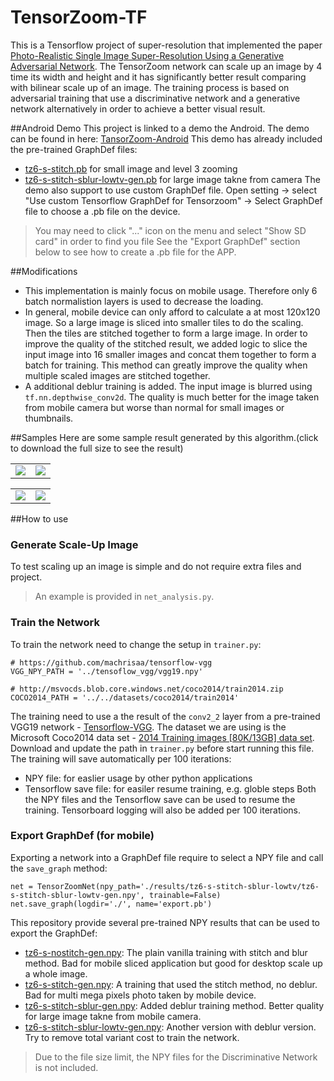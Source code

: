 # TensorZoom-TF

This is a Tensorflow project of super-resolution that implemented the paper [Photo-Realistic Single Image Super-Resolution Using a Generative Adversarial Network](https://arxiv.org/abs/1609.04802). The TensorZoom network can scale up an image by 4 time its width and height and it has significantly better result comparing with bilinear scale up of an image. The training process is based on adversarial training that use a discriminative network and a generative network alternatively in order to achieve a better visual result.

##Android Demo
This project is linked to a demo the Android. The demo can be found in here: 
[TansorZoom-Android](https://play.google.com/store/apps/details?id=uk.tensorzoom)
This demo has already included the pre-trained GraphDef files:
- [tz6-s-stitch.pb](https://github.com/machrisaa/tensorzoom/blob/master/results/tz6-s-stitch/tz6-s-stitch-gen.pb) for small image and level 3 zooming
- [tz6-s-stitch-sblur-lowtv-gen.pb](https://github.com/machrisaa/tensorzoom/blob/master/results/tz6-s-stitch-sblur-lowtv/tz6-s-stitch-sblur-lowtv-gen.pb) for large image takne from camera
The demo also support to use custom GraphDef file. Open setting -> select "Use custom Tensorflow GraphDef for Tensorzoom" -> Select GraphDef file to choose a .pb file on the device.
> You may need to click "..." icon on the menu and select "Show SD card" in order to find you file
See the "Export GraphDef" section below to see how to create a .pb file for the APP.

##Modifications
- This implementation is mainly focus on mobile usage. Therefore only 6 batch normalistion layers is used to decrease the loading.
- In general, mobile device can only afford to calculate a at most 120x120 image. So a large image is sliced into smaller tiles to do the scaling. Then the tiles are stitched together to form a large image. In order to improve the quality of the stitched result, we added logic to slice the input image into 16 smaller images and concat them together to form a batch for training. This method can greatly improve the quality when multiple scaled images are stitched together.
- A additional deblur training is added. The input image is blurred using ```tf.nn.depthwise_conv2d```. The quality is much better for the image taken from mobile camera but worse than normal for small images or thumbnails.

##Samples
Here are some sample result generated by this algorithm.(click to download the full size to see the result)
<table>
  <tr>
    <td><img src="https://github.com/machrisaa/tensorzoom/blob/master/analysis/cat_h.jpg?raw=true"/></td>
    <td><img src="https://github.com/machrisaa/tensorzoom/blob/master/analysis/cat_h_tz6-s-stitch-gen.jpg?raw=true"/></td>
  </tr>
</table>
<table>
  <tr>
    <td><img src="https://github.com/machrisaa/tensorzoom/blob/master/analysis/london2.jpg?raw=true"/></td>
    <td><img src="https://github.com/machrisaa/tensorzoom/blob/master/analysis/london2_tz6-s-stitch-sblur-notv-gen.jpg?raw=true"/></td>
  </tr>
</table>

##How to use
### Generate Scale-Up Image
To test scaling up an image is simple and do not require extra files and project. 
> An example is provided in ```net_analysis.py```.

### Train the Network
To train the network need to change the setup in ```trainer.py```:
```
# https://github.com/machrisaa/tensorflow-vgg
VGG_NPY_PATH = '../tensoflow_vgg/vgg19.npy'

# http://msvocds.blob.core.windows.net/coco2014/train2014.zip
COCO2014_PATH = '../../datasets/coco2014/train2014'
```
The training need to use a the result of the ```conv2_2``` layer from a pre-trained VGG19 network - [Tensorflow-VGG](https://github.com/machrisaa/tensorflow-vgg). The dataset we are using is the Microsoft Coco2014 data set - [2014 Training images [80K/13GB] data set](http://mscoco.org/dataset/#download).
Download and update the path in ```trainer.py``` before start running this file.
The training will save automatically per 100 iterations:
- NPY file: for easlier usage by other python applications
- Tensorflow save file: for easiler resume training, e.g. globle steps
Both the NPY files and the Tensorflow save can be used to resume the training. Tensorboard logging will also be added per 100 iterations.

### Export GraphDef (for mobile)
Exporting a network into a GraphDef file require to select a NPY file and call the ```save_graph``` method:
```
net = TensorZoomNet(npy_path='./results/tz6-s-stitch-sblur-lowtv/tz6-s-stitch-sblur-lowtv-gen.npy', trainable=False)
net.save_graph(logdir='./', name='export.pb')
```
This repository provide several pre-trained NPY results that can be used to export the GraphDef:
- [tz6-s-nostitch-gen.npy](https://github.com/machrisaa/tensorzoom/blob/master/results/tz6-s-nostitch/tz6-s-nostitch-gen.npy): The plain vanilla training with stitch and blur method. Bad for mobile sliced application but good for desktop scale up a whole image.
- [tz6-s-stitch-gen.npy](https://github.com/machrisaa/tensorzoom/blob/master/results/tz6-s-stitch/tz6-s-stitch-gen.npy): A training that used the stitch method, no deblur. Bad for multi mega pixels photo taken by mobile device.
- [tz6-s-stitch-sblur-gen.npy](https://github.com/machrisaa/tensorzoom/blob/master/results/tz6-s-stitch-sblur/tz6-s-stitch-sblur-gen.npy): Added deblur training method. Better quality for large image takne from mobile camera.
- [tz6-s-stitch-sblur-lowtv-gen.npy](https://github.com/machrisaa/tensorzoom/blob/master/results/tz6-s-stitch-sblur-lowtv/tz6-s-stitch-sblur-lowtv-gen.npy): Another version with deblur version. Try to remove total variant cost to train the network.

> Due to the file size limit, the NPY files for the Discriminative Network is not included.

